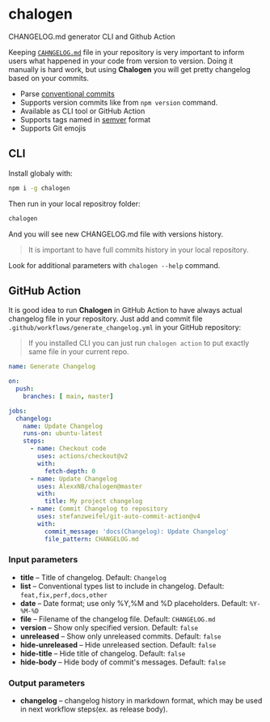 # chalogen
CHANGELOG.md generator CLI and Github Action

Keeping [`CAHNGELOG.md`](https://github.com/AlexxNB/chalogen/blob/master/CHANGELOG.md) file in your repository is very important to inform users what happened in your code from version to version. Doing it manually is hard work, but using **Chalogen** you will get pretty changelog based on your commits. 

* Parse [conventional commits](https://www.conventionalcommits.org/)
* Supports version commits like from `npm version` command.
* Available as CLI tool or GitHub Action
* Supports tags named in [semver](https://semver.org) format
* Supports Git emojis

## CLI 

Install globaly with:
```sh
npm i -g chalogen
```

Then run in your local repositroy folder:
```sh
chalogen
```
And you will see new CHANGELOG.md file with versions history.

> It is important to have full commits history in your local repository. 

Look for additional parameters with `chalogen --help` command.


## GitHub Action

It is good idea to run **Chalogen** in GitHub Action to have always actual changelog file in your repository. Just add and commit file `.github/workflows/generate_changelog.yml` in your GitHub repository:

> If you installed CLI you can just run `chalogen action` to put exactly same file in your current repo.

```yml
name: Generate Changelog

on:
  push:
    branches: [ main, master]

jobs:
  changelog:
    name: Update Changelog
    runs-on: ubuntu-latest
    steps:
      - name: Checkout code
        uses: actions/checkout@v2
        with:
          fetch-depth: 0
      - name: Update Changelog
        uses: AlexxNB/chalogen@master
        with:
          title: My project changelog 
      - name: Commit Changelog to repository
        uses: stefanzweifel/git-auto-commit-action@v4
        with:
          commit_message: 'docs(Changelog): Update Changelog'
          file_pattern: CHANGELOG.md
```

### Input parameters

* **title** – Title of changelog. Default: `Changelog`
* **list** – Conventional types list to include in changelog. Default: `feat,fix,perf,docs,other`
* **date** – Date format; use only %Y,%M and %D placeholders. Default: `%Y-%M-%D`
* **file** – Filename of the changelog file. Default: `CHANGELOG.md`
* **version** – Show only specified version. Default: `false`
* **unreleased** – Show only unreleased commits. Default: `false`
* **hide-unreleased** – Hide unreleased section. Default: `false`
* **hide-title** – Hide title of changelog. Default: `false`
* **hide-body** – Hide body of commit's messages. Default: `false`

### Output parameters

* **changelog** – changelog history in markdown format, which may be used in next workflow steps(ex. as release body).